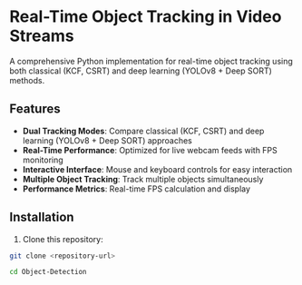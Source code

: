 # Real-Time Object Tracking in Video Streams

A comprehensive Python implementation for real-time object tracking using both classical (KCF, CSRT) and deep learning (YOLOv8 + Deep SORT) methods.

## Features

- **Dual Tracking Modes**: Compare classical (KCF, CSRT) and deep learning (YOLOv8 + Deep SORT) approaches
- **Real-Time Performance**: Optimized for live webcam feeds with FPS monitoring
- **Interactive Interface**: Mouse and keyboard controls for easy interaction
- **Multiple Object Tracking**: Track multiple objects simultaneously
- **Performance Metrics**: Real-time FPS calculation and display

## Installation

1. Clone this repository:
```bash
git clone <repository-url>

cd Object-Detection
